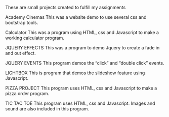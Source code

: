 These are small projects created to fulfill my assignments

Academy Cinemas
This was a website demo to use several css and bootstrap tools.

Calculator
This was a program using HTML, css and Javascript to make 
a working calculator program.

JQUERY EFFECTS
This was a program to demo Jquery to create a fade in and out effect.

JQUERY EVENTS
This program demos the “click” and “double click” events.

LIGHTBOX
This is program that demos the slideshow feature using Javascript.

PIZZA PROJECT
This program uses HTML, css and Javascript to make a pizza order program.


TIC TAC TOE
This program uses HTML, css and Javascript.  Images and sound are also included in
this program.

 
